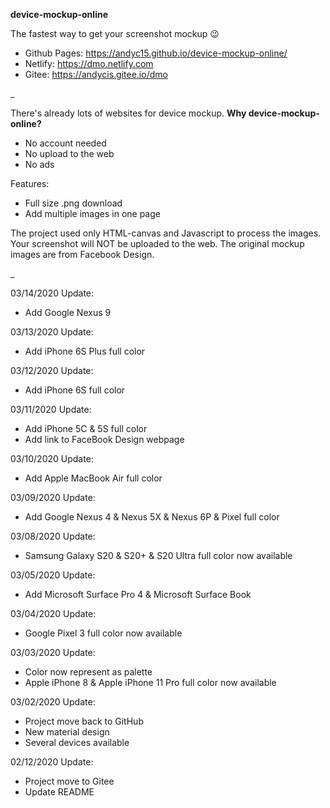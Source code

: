 **device-mockup-online**

The fastest way to get your screenshot mockup 😉

- Github Pages: https://andyc15.github.io/device-mockup-online/
- Netlify: https://dmo.netlify.com
- Gitee: https://andycis.gitee.io/dmo

_

There's already lots of websites for device mockup. **Why device-mockup-online?**

- No account needed
- No upload to the web
- No ads

Features:

- Full size .png download
- Add multiple images in one page

The project used only HTML-canvas and Javascript to process the images. Your screenshot will NOT be uploaded to the web. The original mockup images are from Facebook Design.

_

03/14/2020 Update:

- Add Google Nexus 9

03/13/2020 Update:

- Add iPhone 6S Plus full color

03/12/2020 Update:

- Add iPhone 6S full color

03/11/2020 Update:

- Add iPhone 5C & 5S full color
- Add link to FaceBook Design webpage

03/10/2020 Update:

- Add Apple MacBook Air full color

03/09/2020 Update:

- Add Google Nexus 4 & Nexus 5X & Nexus 6P & Pixel full color

03/08/2020 Update:

- Samsung Galaxy S20 & S20+ & S20 Ultra full color now available

03/05/2020 Update:

- Add Microsoft Surface Pro 4 & Microsoft Surface Book

03/04/2020 Update:

- Google Pixel 3 full color now available

03/03/2020 Update:

- Color now represent as palette
- Apple iPhone 8 & Apple iPhone 11 Pro full color now available

03/02/2020 Update:

- Project move back to GitHub
- New material design
- Several devices available

02/12/2020 Update:

- Project move to Gitee
- Update README
